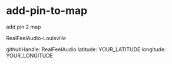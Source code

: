 # add-pin-to-map
add pin 2 map

RealFeelAudio-Louisville

githubHandle: RealFeelAudio
latitude: YOUR_LATITUDE
longitude: YOUR_LONGITUDE
